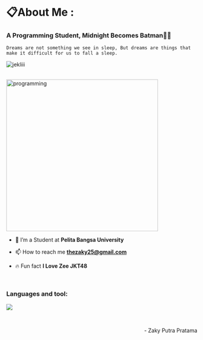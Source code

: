 <h1 align="left">📋About Me : </h1>
<h3 align="left">A Programming Student, Midnight Becomes Batman🤙🏽</h3>

`Dreams are not something we see in sleep, But dreams are things that make it difficult for us to fall a sleep.`

<p align="left"> 
 <img src="https://komarev.com/ghpvc/?username=jekliii&label=Profile%20views&color=6A5ACD&style=flat" alt="jekliii" /> 
<!--  <img src="https://img.shields.io/badge/Languages-Python | Java | PHP | Typescript | Node | React -green.svg" alt="supun nanayakkara's languages" /> -->
<!--  <img alt="Profile followers" src="https://img.shields.io/github/followers/supuna97"> -->
</p>
<br>
<img align="center" alt="programming" width="400" src="https://cdna.artstation.com/p/assets/images/images/060/460/880/original/pixel-jeff-chill-mario-2023-2.gif?1678633376">
<br>

- 📌 I’m a Student at **Pelita Bangsa University**

- 📫 How to reach me **thezaky25@gmail.com**

- 🔥 Fun fact **I Love Zee JKT48**

<br>
<h3 align="left">Languages and tool:</h3>

<p align="left">
  <a href="https://skillicons.dev">
    <img src="https://skillicons.dev/icons?i=python,git,github,vscode" />
  </a>
</p>
<br>

<p align="right" > - Zaky Putra Pratama </a></p>
